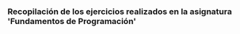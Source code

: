 <h3 style="text-aling:center">Recopilación de los ejercicios realizados en la asignatura 'Fundamentos de Programación'</h3>
